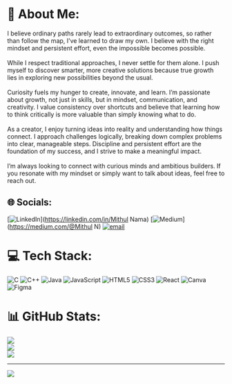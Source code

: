 # 💫 About Me:
I believe ordinary paths rarely lead to extraordinary outcomes, so rather than follow the map, I’ve learned to draw my own. I believe with the right mindset and persistent effort, even the impossible becomes possible.<br><br>While I respect traditional approaches, I never settle for them alone. I push myself to discover smarter, more creative solutions because true growth lies in exploring new possibilities beyond the usual.<br><br>Curiosity fuels my hunger to create, innovate, and learn. I’m passionate about growth, not just in skills, but in mindset, communication, and creativity. I value consistency over shortcuts and believe that learning how to think critically is more valuable than simply knowing what to do.<br><br>As a creator, I enjoy turning ideas into reality and understanding how things connect. I approach challenges logically, breaking down complex problems into clear, manageable steps. Discipline and persistent effort are the foundation of my success, and I strive to make a meaningful impact.<br><br>I’m always looking to connect with curious minds and ambitious builders. If you resonate with my mindset or simply want to talk about ideas, feel free to reach out.


## 🌐 Socials:
[![LinkedIn](https://img.shields.io/badge/LinkedIn-%230077B5.svg?logo=linkedin&logoColor=white)](https://linkedin.com/in/Mithul Nama) [![Medium](https://img.shields.io/badge/Medium-12100E?logo=medium&logoColor=white)](https://medium.com/@Mithul N) [![email](https://img.shields.io/badge/Email-D14836?logo=gmail&logoColor=white)](mailto:codinggraphicsdesiging@gmail.com) 

# 💻 Tech Stack:
![C](https://img.shields.io/badge/c-%2300599C.svg?style=plastic&logo=c&logoColor=white) ![C++](https://img.shields.io/badge/c++-%2300599C.svg?style=plastic&logo=c%2B%2B&logoColor=white) ![Java](https://img.shields.io/badge/java-%23ED8B00.svg?style=plastic&logo=openjdk&logoColor=white) ![JavaScript](https://img.shields.io/badge/javascript-%23323330.svg?style=plastic&logo=javascript&logoColor=%23F7DF1E) ![HTML5](https://img.shields.io/badge/html5-%23E34F26.svg?style=plastic&logo=html5&logoColor=white) ![CSS3](https://img.shields.io/badge/css3-%231572B6.svg?style=plastic&logo=css3&logoColor=white) ![React](https://img.shields.io/badge/react-%2320232a.svg?style=plastic&logo=react&logoColor=%2361DAFB) ![Canva](https://img.shields.io/badge/Canva-%2300C4CC.svg?style=plastic&logo=Canva&logoColor=white) ![Figma](https://img.shields.io/badge/figma-%23F24E1E.svg?style=plastic&logo=figma&logoColor=white)
# 📊 GitHub Stats:
![](https://github-readme-stats.vercel.app/api?username=mithulcrafts&theme=transparent&hide_border=false&include_all_commits=true&count_private=true)<br/>
![](https://nirzak-streak-stats.vercel.app/?user=mithulcrafts&theme=transparent&hide_border=false)<br/>
![](https://github-readme-stats.vercel.app/api/top-langs/?username=mithulcrafts&theme=transparent&hide_border=false&include_all_commits=true&count_private=true&layout=compact)

---
[![](https://visitcount.itsvg.in/api?id=mithulcrafts&icon=0&color=0)](https://visitcount.itsvg.in)

<!-- Proudly created with GPRM ( https://gprm.itsvg.in ) -->

